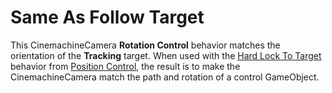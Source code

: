 # Same As Follow Target

This CinemachineCamera __Rotation Control__ behavior matches the orientation of the __Tracking__ target. When used with the [Hard Lock To Target](CinemachineHardLockToTarget.md) behavior from [Position Control](CinemachineVirtualCameraBody.md), the result is to make the CinemachineCamera match the path and rotation of a control GameObject.

